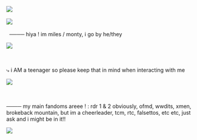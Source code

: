 <img src="https://64.media.tumblr.com/0cb20cbb68d06d75b99221dfb952b0b4/3c74d06b377fdc9b-7a/s400x600/32b86fffcb3ec40311e817047494ae6192fdbe94.webp"/> </p><p> 


         
         
         
 <img src="https://64.media.tumblr.com/25af87300f0c0e8e2a8fea4dc5957ed3/5f73dcc39478e4c2-dc/s75x75_c1/190cc3b64ac178024550406bf2ee46f6ce574280.gifv"/> </p><p>      ──── hiya ! im miles / monty, i go by he/they

 

<img src="https://64.media.tumblr.com/4b5ad89a57bf148f39c7a4dedafa9a29/3c74d06b377fdc9b-00/s250x400/d0b36b6220e86aac980837cda4b47305b9407042.gifv"/> </p><p> 

 ⤷  i AM a teenager so please keep that in mind when interacting with me

<img src="https://64.media.tumblr.com/40a8e0f822860b8420e7e281a8242be9/3c74d06b377fdc9b-99/s400x600/92ec959669029beae03cca76907139cd697ee0a8.pnj"/> </p><p> 


──── my main fandoms areee ! : rdr 1 & 2 obviously, ofmd, wwdits, xmen, brokeback mountain, but im a cheerleader, tcm, rtc, falsettos, etc etc, just ask and i might be in it!!
         
         
         

 <img src="https://64.media.tumblr.com/0cb20cbb68d06d75b99221dfb952b0b4/3c74d06b377fdc9b-7a/s400x600/32b86fffcb3ec40311e817047494ae6192fdbe94.webp"/> </p><p> 
